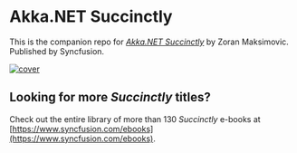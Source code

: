 # Akka.NET Succinctly
This is the companion repo for [*Akka.NET Succinctly*](https://www.syncfusion.com/ebooks/akka_net_succinctly) by Zoran Maksimovic. Published by Syncfusion.

[![cover](https://github.com/SyncfusionSuccinctlyE-Books/Akka.NET-Succinctly/blob/master/cover.png)](https://www.syncfusion.com/ebooks/akka_net_succinctly)

## Looking for more _Succinctly_ titles?

Check out the entire library of more than 130 _Succinctly_ e-books at [https://www.syncfusion.com/ebooks](https://www.syncfusion.com/ebooks).